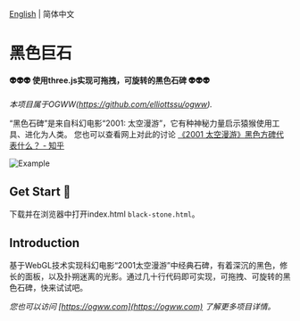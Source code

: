 [English](./README.md) | 简体中文

黑色巨石
========

#### 👽👽👽 使用three.js实现可拖拽，可旋转的黑色石碑 👽👽👽 ####

*本项目属于OGWW(https://github.com/elliottssu/ogww).*

“黑色石碑”是来自科幻电影“2001: 太空漫游”，它有种神秘力量启示猿猴使用工具、进化为人类。 您也可以查看网上对此的讨论
[《2001 太空漫游》黑色方碑代表什么？ - 知乎](https://www.zhihu.com/question/19703229/answer/52923752)

![Example](./example.gif)

## Get Start 🚀
下载并在浏览器中打开index.html `black-stone.html`。

## Introduction
基于WebGL技术实现科幻电影“2001太空漫游”中经典石碑，有着深沉的黑色，修长的面板，以及扑朔迷离的光影。通过几十行代码即可实现，可拖拽、可旋转的黑色石碑，快来试试吧。

*您也可以访问 [https://ogww.com](https://ogww.com) 了解更多项目详情。*

